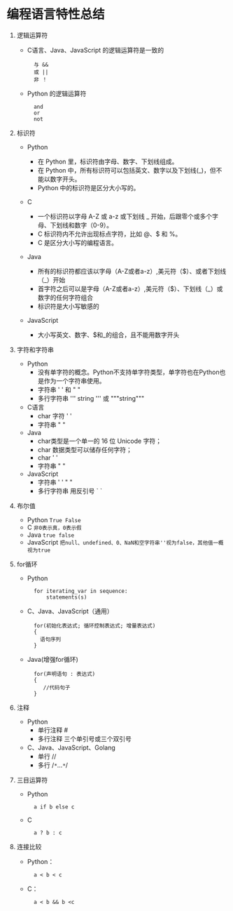 # 编程语言特性总结
1. 逻辑运算符
    - C语言、Java、JavaScript 的逻辑运算符是一致的
    
            与 &&
            或 ||
            非 ！
    - Python 的逻辑运算符
        
            and
            or
            not

2. 标识符
    - Python
        - 在 Python 里，标识符由字母、数字、下划线组成。
        - 在 Python 中，所有标识符可以包括英文、数字以及下划线(_)，但不能以数字开头。
        - Python 中的标识符是区分大小写的。

    - C
        - 一个标识符以字母 A-Z 或 a-z 或下划线 _ 开始，后跟零个或多个字母、下划线和数字（0-9）。
        - C 标识符内不允许出现标点字符，比如 @、$ 和 %。
        - C 是区分大小写的编程语言。

    - Java
        - 所有的标识符都应该以字母（A-Z或者a-z）,美元符（$）、或者下划线（_）开始
        - 首字符之后可以是字母（A-Z或者a-z）,美元符（$）、下划线（_）或数字的任何字符组合
        - 标识符是大小写敏感的
    
    - JavaScript
        - 大小写英文、数字、$和_的组合，且不能用数字开头

3. 字符和字符串
    - Python
        - 没有单字符的概念。Python不支持单字符类型，单字符也在Python也是作为一个字符串使用。
        - 字符串 ' ' 和 " " 
        - 多行字符串 ''' string ''' 或 """string"""
    - C语言
        - char 字符 ' '
        - 字符串 " "
    - Java
        - char类型是一个单一的 16 位 Unicode 字符；
        - char 数据类型可以储存任何字符；
        - char ' '
        - 字符串 " "
    - JavaScript
        - 字符串 ' ' " "
        - 多行字符串 用反引号 \` `

4. 布尔值
    - Python `True False`
    - C `非0表示真，0表示假`
    - Java `true false`
    - JavaScript `把null、undefined、0、NaN和空字符串''视为false，其他值一概视为true`

5. for循环
    - Python

            for iterating_var in sequence:
                statements(s)
    - C、Java、JavaScript（通用）

            for(初始化表达式; 循环控制表达式; 增量表达式)
            {
              语句序列
            }
    - Java(增强for循环)

            for(声明语句 : 表达式)
            {
               //代码句子
            }

6. 注释
    - Python
        - 单行注释  #
        - 多行注释 三个单引号或三个双引号
    - C、Java、JavaScript、Golang
        - 单行 //
        - 多行 /`*`...`*`/

7. 三目运算符
	- Python

			a if b else c
	- C

			a ? b : c
8. 连接比较
	- Python：
		
			a < b < c
	- C：

			a < b && b <c 

